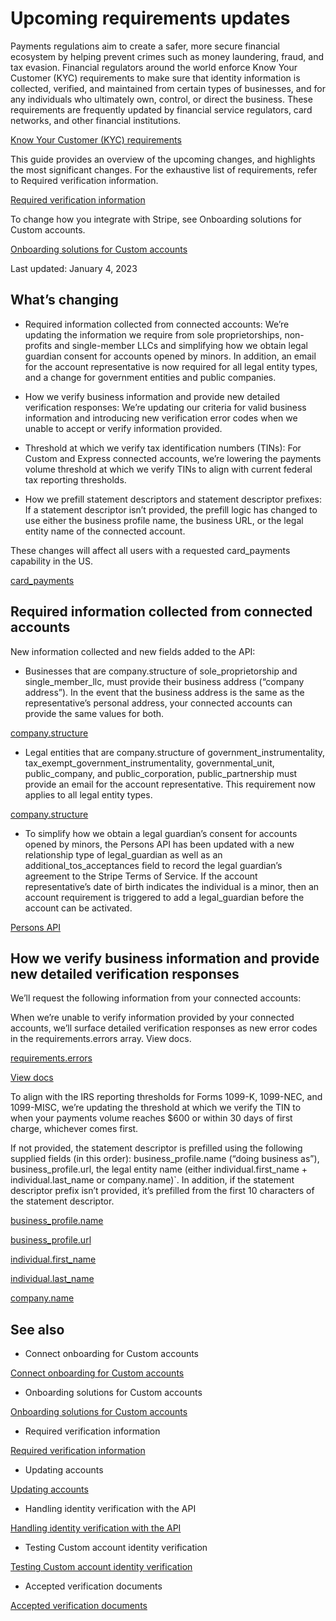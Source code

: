 # Upcoming requirements updates

Payments regulations aim to create a safer, more secure financial ecosystem by helping prevent crimes such as money laundering, fraud, and tax evasion. Financial regulators around the world enforce Know Your Customer (KYC) requirements to make sure that identity information is collected, verified, and maintained from certain types of businesses, and for any individuals who ultimately own, control, or direct the business. These requirements are frequently updated by financial service regulators, card networks, and other financial institutions.

[Know Your Customer (KYC) requirements](https://support.stripe.com/questions/know-your-customer)

This guide provides an overview of the upcoming changes, and highlights the most significant changes. For the exhaustive list of requirements, refer to Required verification information.

[Required verification information](/connect/required-verification-information)

To change how you integrate with Stripe, see Onboarding solutions for Custom accounts.

[Onboarding solutions for Custom accounts](/connect/custom/onboarding)

Last updated: January 4, 2023

## What’s changing

- Required information collected from connected accounts: We’re updating the information we require from sole proprietorships, non-profits and single-member LLCs and simplifying how we obtain legal guardian consent for accounts opened by minors. In addition, an email for the account representative is now required for all legal entity types, and a change for government entities and public companies.

- How we verify business information and provide new detailed verification responses: We’re updating our criteria for valid business information and introducing new verification error codes when we unable to accept or verify information provided.

- Threshold at which we verify tax identification numbers (TINs): For Custom and Express connected accounts, we’re lowering the payments volume threshold at which we verify TINs to align with current federal tax reporting thresholds.

- How we prefill statement descriptors and statement descriptor prefixes: If a statement descriptor isn’t provided, the prefill logic has changed to use either the business profile name, the business URL, or the legal entity name of the connected account.

These changes will affect all users with a requested card_payments capability in the US.

[card_payments](/api/accounts/object#account_object-capabilities-card_payments)

## Required information collected from connected accounts

New information collected and new fields added to the API:

- Businesses that are company.structure of sole_proprietorship and single_member_llc, must provide their business address (“company address”). In the event that the business address is the same as the representative’s personal address, your connected accounts can provide the same values for both.

[company.structure](/api/accounts/create#create_account-company-structure)

- Legal entities that are company.structure of government_instrumentality, tax_exempt_government_instrumentality, governmental_unit, public_company, and public_corporation, public_partnership must provide an email for the account representative. This requirement now applies to all legal entity types.

[company.structure](/api/accounts/create#create_account-company-structure)

- To simplify how we obtain a legal guardian’s consent for accounts opened by minors, the Persons API has been updated with a new relationship type of legal_guardian as well as an additional_tos_acceptances field to record the legal guardian’s agreement to the Stripe Terms of Service. If the account representative’s date of birth indicates the individual is a minor, then an account requirement is triggered to add a legal_guardian before the account can be activated.

[Persons API](/api/persons)

## How we verify business information and provide new detailed verification responses

We’ll request the following information from your connected accounts:

When we’re unable to verify information provided by your connected accounts, we’ll surface detailed verification responses as new error codes in the requirements.errors array. View docs.

[requirements.errors](/api/accounts/object#account_object-requirements-errors)

[View docs](/connect/handling-api-verification#validation-and-verification-errors)

To align with the IRS reporting thresholds for Forms 1099-K, 1099-NEC, and 1099-MISC, we’re updating the threshold at which we verify the TIN to when your payments volume reaches $600 or within 30 days of first charge, whichever comes first.

If not provided, the statement descriptor is prefilled using the following supplied fields (in this order): business_profile.name (“doing business as”), business_profile.url, the legal entity name (either individual.first_name + individual.last_name or company.name)`. In addition, if the statement descriptor prefix isn’t provided, it’s prefilled from the first 10 characters of the statement descriptor.

[business_profile.name](/api/accounts/object#account_object-business_profile-name)

[business_profile.url](/api/accounts/object#account_object-business_profile-url)

[individual.first_name](/api/accounts/object#account_object-individual-first_name)

[individual.last_name](/api/accounts/object#account_object-individual-last_name)

[company.name](/api/accounts/object#account_object-company-name)

## See also

- Connect onboarding for Custom accounts

[Connect onboarding for Custom accounts](/connect/custom/hosted-onboarding)

- Onboarding solutions for Custom accounts

[Onboarding solutions for Custom accounts](/connect/custom/onboarding)

- Required verification information

[Required verification information](/connect/required-verification-information)

- Updating accounts

[Updating accounts](/connect/updating-service-agreements)

- Handling identity verification with the API

[Handling identity verification with the API](/connect/handling-api-verification)

- Testing Custom account identity verification

[Testing Custom account identity verification](/connect/testing-verification)

- Accepted verification documents

[Accepted verification documents](/acceptable-verification-documents)
